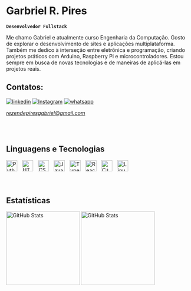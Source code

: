 # Garbriel R. Pires

**`Desenvolvedor Fullstack`**

Me chamo Gabriel e atualmente curso Engenharia da Computação. Gosto de explorar o desenvolvimento de sites e aplicações multiplataforma.
Também me dedico à interseção entre eletrônica e programação, criando projetos práticos com Arduino, Raspberry Pi e microcontroladores. Estou sempre em busca de novas tecnologias e de maneiras de aplicá-las em projetos reais.


## Contatos:
[![linkedin](https://img.shields.io/badge/Linkedin-teste?style=for-the-badge&logo=LINKEDIN&color=blue)](https://www.linkedin.com/in/grp-0892ret/)
[![Instagram](https://img.shields.io/badge/Instagram-teste?style=for-the-badge&logo=Instagram&color=purple)](https://www.instagram.com/ga_rpires/)
[![whatsapp](https://img.shields.io/badge/whatsapp-teste?style=for-the-badge&logo=whatsapp&color=white)](https://wa.me/5534993417077?text=Ol%C3%A1!%20Fale%20com%20o%20Gabriel)

*rezendepiresgabriel@gmail.com*

<br/>
<br/>

## Linguagens e Tecnologias

<img 
    align="left" 
    alt="Python" 
    title="Python"
    width="30px" 
    style="padding-right: 10px;" 
    src="https://cdn.jsdelivr.net/gh/devicons/devicon@latest/icons/python/python-original.svg" 
/>
<img 
    align="left" 
    alt="HTML"
    title="HTML" 
    width="30px" 
    style="padding-right: 10px;" 
    src="https://cdn.jsdelivr.net/gh/devicons/devicon@latest/icons/html5/html5-original.svg" 
/>
<img 
    align="left" 
    alt="CSS" 
    title="CSS"
    width="30px" 
    style="padding-right: 10px;" 
    src="https://cdn.jsdelivr.net/gh/devicons/devicon@latest/icons/css3/css3-original.svg" 
/>
<img 
    align="left" 
    alt="JavaScript" 
    title="JavaScript"
    width="30px" 
    style="padding-right: 10px;" 
    src="https://cdn.jsdelivr.net/gh/devicons/devicon@latest/icons/javascript/javascript-original.svg" 
/>
<img 
    align="left" 
    alt="TypeScript"
    title="TypeScript" 
    width="30px" 
    style="padding-right: 10px;" 
    src="https://cdn.jsdelivr.net/gh/devicons/devicon@latest/icons/typescript/typescript-original.svg" 
/>
<img 
    align="left" 
    alt="React"
    title="React" 
    width="30px" 
    style="padding-right: 10px;" 
    src="https://cdn.jsdelivr.net/gh/devicons/devicon@latest/icons/react/react-original.svg" 
/>
<img 
    align="left" 
    alt="C++" 
    title="C++"
    width="30px" 
    style="padding-right: 10px;" 
    src="https://cdn.jsdelivr.net/gh/devicons/devicon@latest/icons/cplusplus/cplusplus-original.svg"    
/>
<img 
    align="left" 
    alt="Linux" 
    title="Linux"
    width="30px" 
    style="padding-right: 10px;" 
    src="https://cdn.jsdelivr.net/gh/devicons/devicon@latest/icons/java/java-original-wordmark.svg"
/>
          
<br/>
<br/>
<br/>
<br/>

## Estatísticas

<p>
  <img 
    align="left" 
    alt="GitHub Stats" 
    height="200" 
    src="https://github-readme-stats.vercel.app/api?username=boosa515&show_icons=true&theme=dark&include_all_commits=true&locale=pt-br" 
  />

<img 
      align="left" 
      alt="GitHub Stats" 
      height="200" 
      src="https://github-readme-stats.vercel.app/api/top-langs/?username=boosa515&theme=dark&layout=compact&custom_title=Tecnologias&langs_count=9" 
  />

</p>
